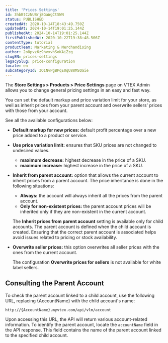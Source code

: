 ```yaml
---
title: 'Prices Settings'
id: 3hbBtCzNUBrj8GaWgCtSWN
status: PUBLISHED
createdAt: 2020-10-14T18:43:49.750Z
updatedAt: 2024-10-14T19:01:25.144Z
publishedAt: 2024-10-14T19:01:25.144Z
firstPublishedAt: 2020-10-22T19:38:48.506Z
contentType: tutorial
productTeam: Marketing & Merchandising
author: 2o8pvz6z9hvxvhSoKAiZzg
slugEN: prices-settings
legacySlug: price-configuration
locale: en
subcategoryId: 3O1NvPgBPqE0qU88MSQaie
---
```


The **Store Settings > Products > Price Settings** page on VTEX Admin allows you to change general pricing settings in an easy and fast way. 

You can set the default markup and price variation limit for your store, as well as inherit prices from your parent account and overwrite sellers' prices with those from your account.

See all the available configurations below:

- **Default markup for new prices:** default profit percentage over a new price added to a product or service.
- **Use price variation limit:** ensures that SKU prices are not changed to undesired values.
  - **maximum decrease:** highest decrease in the price of a SKU.
  - **maximum increase:** highest increase in the price of a SKU.
- **Inherit from parent account:** option that allows the current account to inherit prices from a parent account. The price inheritance is done in the following situations:
  - **Always:** the account will always inherit all the prices from the parent account.
  - **Only for non-existent prices:** the parent account prices will be inherited only if they are non-existent in the current account.

  <div class="alert alert-info">
    <p>The <b>Inherit prices from parent account</b> setting is available only for child accounts. The parent account is defined when the child account is created. Ensuring that the correct parent account is associated helps avoid issues related to pricing or stock availability.</p>
</div>

- **Overwrite seller prices:** this option overwrites all seller prices with the ones from the current account. 

  <div class = "alert alert-info">
    <p>The configuration <b>Overwrite prices for sellers</b> is not available for white label sellers.</p>
  </div>

## Consulting the Parent Account
To check the parent account linked to a child account, use the following URL, replacing {AccountName} with the child account's name:

```
http://{AccountName}.myvtex.com/api/vlm/account
```

Upon accessing this URL, the API will return various account-related information. To identify the parent account, locate the `accountName` field in the API response. This field contains the name of the parent account linked to the specified child account.
